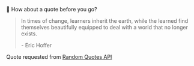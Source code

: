 📣 How about a quote before you go?

> In times of change, learners inherit the earth, while the learned find themselves beautifully equipped to deal with a world that no longer exists.
>
> <p>- Eric Hoffer</p>

Quote requested from [Random Quotes API](https://github.com/lukePeavey/quotable)
